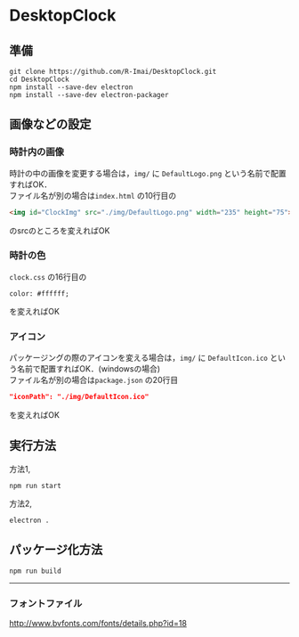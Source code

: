 # DesktopClock

## 準備
```
git clone https://github.com/R-Imai/DesktopClock.git
cd DesktopClock
npm install --save-dev electron
npm install --save-dev electron-packager
```

## 画像などの設定
### 時計内の画像
時計の中の画像を変更する場合は，`img/` に `DefaultLogo.png` という名前で配置すればOK．<br>
ファイル名が別の場合は`index.html` の10行目の
```html
<img id="ClockImg" src="./img/DefaultLogo.png" width="235" height="75">
```
のsrcのところを変えればOK<br>

### 時計の色
`clock.css` の16行目の

```
color: #ffffff;
```
を変えればOK

### アイコン
パッケージングの際のアイコンを変える場合は，`img/` に `DefaultIcon.ico` という名前で配置すればOK．(windowsの場合)<br>
ファイル名が別の場合は`package.json` の20行目
```json
"iconPath": "./img/DefaultIcon.ico"
```
を変えればOK


## 実行方法
方法1,
```
npm run start
```

方法2,
```
electron .
```

## パッケージ化方法
```
npm run build
```

---

### フォントファイル
http://www.bvfonts.com/fonts/details.php?id=18
